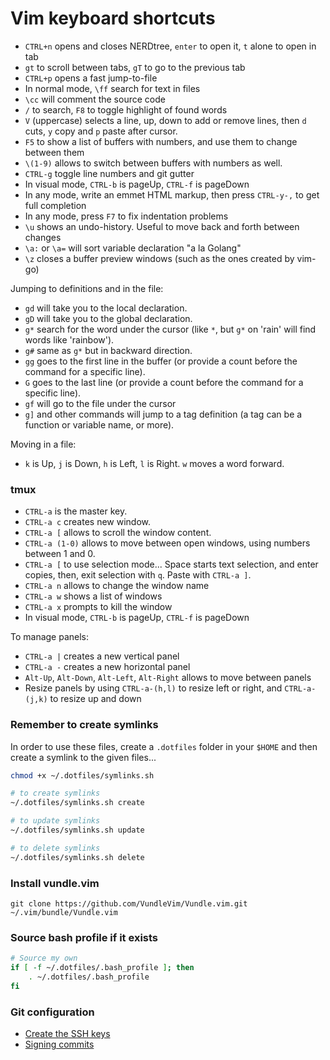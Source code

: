 # Vim keyboard shortcuts

* `CTRL+n` opens and closes NERDtree, `enter` to open it, `t` alone to open in tab
* `gt` to scroll between tabs, `gT` to go to the previous tab
* `CTRL+p` opens a fast jump-to-file
* In normal mode, `\ff` search for text in files
* `\cc` will comment the source code
* `/` to search, `F8` to toggle highlight of found words
* `V` (uppercase) selects a line, up, down to add or remove lines, then `d` cuts, `y` copy and `p` paste after cursor.
* `F5` to show a list of buffers with numbers, and use them to change between them
* `\(1-9)` allows to switch between buffers with numbers as well.
* `CTRL-g` toggle line numbers and git gutter
* In visual mode, `CTRL-b` is pageUp, `CTRL-f` is pageDown
* In any mode, write an emmet HTML markup, then press `CTRL-y-,` to get full completion
* In any mode, press `F7` to fix indentation problems
* `\u` shows an undo-history. Useful to move back and forth between changes
* `\a:` or `\a=` will sort variable declaration "a la Golang"
* `\z` closes a buffer preview windows (such as the ones created by vim-go)

Jumping to definitions and in the file:
* `gd` will take you to the local declaration.
* `gD` will take you to the global declaration.
* `g*` search for the word under the cursor (like `*`, but `g*` on 'rain' will find words like 'rainbow').
* `g#` same as `g*` but in backward direction.
* `gg` goes to the first line in the buffer (or provide a count before the command for a specific line).
* `G` goes to the last line (or provide a count before the command for a specific line).
* `gf` will go to the file under the cursor
* `g]` and other commands will jump to a tag definition (a tag can be a function or variable name, or more).

Moving in a file:
* `k` is Up, `j` is Down, `h` is Left, `l` is Right. `w` moves a word forward.

### tmux

* `CTRL-a` is the master key.
* `CTRL-a c` creates new window.
* `CTRL-a [` allows to scroll the window content.
* `CTRL-a (1-0)` allows to move between open windows, using numbers between 1 and 0.
* `CTRL-a [` to use selection mode... Space starts text selection, and enter copies, then, exit selection with `q`. Paste with `CTRL-a ]`.
* `CTRL-a n` allows to change the window name
* `CTRL-a w` shows a list of windows
* `CTRL-a x` prompts to kill the window
* In visual mode, `CTRL-b` is pageUp, `CTRL-f` is pageDown

To manage panels:

* `CTRL-a |` creates a new vertical panel
* `CTRL-a -` creates a new horizontal panel
* `Alt-Up`, `Alt-Down`, `Alt-Left`, `Alt-Right` allows to move between panels
* Resize panels by using `CTRL-a-(h,l)` to resize left or right, and `CTRL-a-(j,k)` to resize up and down

### Remember to create symlinks

In order to use these files, create a `.dotfiles` folder in your `$HOME` and then create a symlink to the given files...

```bash
chmod +x ~/.dotfiles/symlinks.sh

# to create symlinks
~/.dotfiles/symlinks.sh create

# to update symlinks
~/.dotfiles/symlinks.sh update

# to delete symlinks
~/.dotfiles/symlinks.sh delete
```

### Install vundle.vim

```
git clone https://github.com/VundleVim/Vundle.vim.git ~/.vim/bundle/Vundle.vim
```

### Source bash profile if it exists

```bash
# Source my own
if [ -f ~/.dotfiles/.bash_profile ]; then
    . ~/.dotfiles/.bash_profile
fi
```

### Git configuration

   * [Create the SSH keys](https://help.github.com/articles/generating-a-new-ssh-key-and-adding-it-to-the-ssh-agent/)
   * [Signing commits](https://help.github.com/articles/generating-a-new-gpg-key/)

